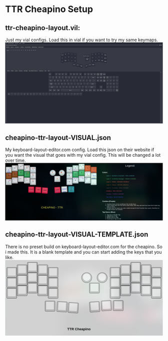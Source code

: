 # TTR Cheapino Setup

## ttr-cheapino-layout.vil:
Just my vial configs. Load this in vial if you want to try my same keymaps.
![text](https://raw.githubusercontent.com/TheTechRun/Cheapino-Configs/main/Extra/cheapino-ttr-vial.png)

## cheapino-ttr-layout-VISUAL.json
My keyboard-layout-editor.com config. Load this json on their website if you want the visual that goes with my vial config. This will be changed a lot over time. 
![text](https://raw.githubusercontent.com/TheTechRun/Cheapino-Configs/main/Extra/cheapino-ttr.png)

## cheapino-ttr-layout-VISUAL-TEMPLATE.json
There is no preset build on keyboard-layout-editor.com for the cheapino. So i made this. It is a blank template and you can start adding the keys that you like. 
![text](https://raw.githubusercontent.com/TheTechRun/Cheapino-Configs/main/Extra/cheapino-ttr-VISUAL-TEMPLATE.png)
